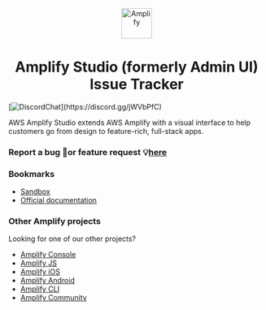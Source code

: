 <p align="center">
  <a href="https://console.amplify.aws">
    <img alt="Amplify" src="https://github.com/ykethan/docs1/blob/main/public/images/Logos/Amplify%20Logo.svg" width="60" />
  </a>
</p>
<h1 align="center">
  Amplify Studio (formerly Admin UI) Issue Tracker
</h1>

[![DiscordChat](https://img.shields.io/discord/308323056592486420?logo=discord")](https://discord.gg/jWVbPfC)

AWS Amplify Studio extends AWS Amplify with a visual interface to help customers go from design to feature-rich, full-stack apps.

### Report a bug 🐛or feature request 💡[here](https://github.com/aws-amplify/amplify-adminui/issues/new/choose)

### Bookmarks

- [Sandbox](https://sandbox.amplifyapp.com)
- [Official documentation](https://docs.amplify.aws/console)

### Other Amplify projects

Looking for one of our other projects?

- [Amplify Console](https://github.com/aws-amplify/amplify-console/issues)
- [Amplify JS](https://github.com/aws-amplify/amplify-js/issues)
- [Amplify iOS](https://github.com/aws-amplify/amplify-ios/issues)
- [Amplify Android](https://github.com/aws-amplify/amplify-android/issues)
- [Amplify CLI](https://github.com/aws-amplify/amplify-cli/issues)
- [Amplify Community](https://amplify.aws/community)
